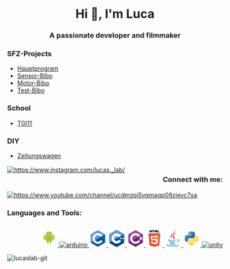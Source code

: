 <h1 align="center">Hi 👋, I'm Luca</h1>
<h3 align="center">A passionate developer and filmmaker</h3>

<h3 align="left">SFZ-Projects</h3>

- [Hauptprogram](https://github.com/lucaslab-git/Hauptprogram)
- [Sensor-Bibo](https://github.com/lucaslab-git/Sensor-Bibo)
- [Motor-Bibo](https://github.com/lucaslab-git/Motor-Bibo)
- [Test-Bibo](https://github.com/lucaslab-git/Test-Bibo)

<h3 align="left">School</h3>

- [TGI11](https://github.com/lucaslab-git/Software-TGI11)

<h3 align="left">DIY</h3>

- [Zeitungswagen](https://github.com/lucaslab-git/Zeitungswagen)


<h3 style="float: right;" >Connect with me:</h3>
<p align="left">
<a href="https://www.instagram.com/lucas._lab/" target="blank"><img align="center" src="https://raw.githubusercontent.com/rahuldkjain/github-profile-readme-generator/master/src/images/icons/Social/instagram.svg" alt="https://www.instagram.com/lucas._lab/" height="30" width="40" /></a>
<a href="https://www.youtube.com/channel/UCdmzPj5vqmAqp09ZjEvc7XA" target="blank"><img align="center" src="https://raw.githubusercontent.com/rahuldkjain/github-profile-readme-generator/master/src/images/icons/Social/youtube.svg" alt="https://www.youtube.com/channel/ucdmzpj5vqmaqp09zjevc7xa" height="30" width="40" /></a>
</p>

<h3 align="left">Languages and Tools:</h3>
<p style="float: right;" align="left"> <a href="https://developer.android.com" target="_blank" rel="noreferrer"> <img src="https://raw.githubusercontent.com/devicons/devicon/master/icons/android/android-original-wordmark.svg" alt="android" width="40" height="40"/> </a> <a href="https://www.arduino.cc/" target="_blank" rel="noreferrer"> <img src="https://cdn.worldvectorlogo.com/logos/arduino-1.svg" alt="arduino" width="40" height="40"/> </a> <a href="https://www.cprogramming.com/" target="_blank" rel="noreferrer"> <img src="https://raw.githubusercontent.com/devicons/devicon/master/icons/c/c-original.svg" alt="c" width="40" height="40"/> </a> <a href="https://www.w3schools.com/cpp/" target="_blank" rel="noreferrer"> <img src="https://raw.githubusercontent.com/devicons/devicon/master/icons/cplusplus/cplusplus-original.svg" alt="cplusplus" width="40" height="40"/> </a> <a href="https://www.w3schools.com/cs/" target="_blank" rel="noreferrer"> <img src="https://raw.githubusercontent.com/devicons/devicon/master/icons/csharp/csharp-original.svg" alt="csharp" width="40" height="40"/> </a> <a href="https://www.w3.org/html/" target="_blank" rel="noreferrer"> <img src="https://raw.githubusercontent.com/devicons/devicon/master/icons/html5/html5-original-wordmark.svg" alt="html5" width="40" height="40"/> </a> <a href="https://www.java.com" target="_blank" rel="noreferrer"> <img src="https://raw.githubusercontent.com/devicons/devicon/master/icons/java/java-original.svg" alt="java" width="40" height="40"/> </a> <a href="https://www.python.org" target="_blank" rel="noreferrer"> <img src="https://raw.githubusercontent.com/devicons/devicon/master/icons/python/python-original.svg" alt="python" width="40" height="40"/> </a> <a href="https://unity.com/" target="_blank" rel="noreferrer"> <img src="https://www.vectorlogo.zone/logos/unity3d/unity3d-icon.svg" alt="unity" width="40" height="40"/> </a> </p>

<p align="left"> <img src="https://komarev.com/ghpvc/?username=lucaslab-git&label=Profile%20views&color=0e75b6&style=flat" alt="lucaslab-git" /> </p>


  

